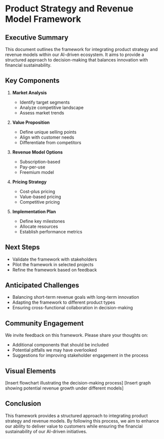 

# Product Strategy and Revenue Model Framework

## Executive Summary
This document outlines the framework for integrating product strategy and revenue models within our AI-driven ecosystem. It aims to provide a structured approach to decision-making that balances innovation with financial sustainability.

## Key Components
1. **Market Analysis**
   - Identify target segments
   - Analyze competitive landscape
   - Assess market trends

2. **Value Proposition**
   - Define unique selling points
   - Align with customer needs
   - Differentiate from competitors

3. **Revenue Model Options**
   - Subscription-based
   - Pay-per-use
   - Freemium model

4. **Pricing Strategy**
   - Cost-plus pricing
   - Value-based pricing
   - Competitive pricing

5. **Implementation Plan**
   - Define key milestones
   - Allocate resources
   - Establish performance metrics

## Next Steps
- Validate the framework with stakeholders
- Pilot the framework in selected projects
- Refine the framework based on feedback

## Anticipated Challenges
- Balancing short-term revenue goals with long-term innovation
- Adapting the framework to different product types
- Ensuring cross-functional collaboration in decision-making

## Community Engagement
We invite feedback on this framework. Please share your thoughts on:
- Additional components that should be included
- Potential pitfalls we may have overlooked
- Suggestions for improving stakeholder engagement in the process

## Visual Elements
[Insert flowchart illustrating the decision-making process]
[Insert graph showing potential revenue growth under different models]

## Conclusion
This framework provides a structured approach to integrating product strategy and revenue models. By following this process, we aim to enhance our ability to deliver value to customers while ensuring the financial sustainability of our AI-driven initiatives.